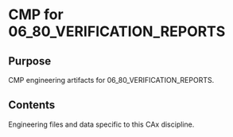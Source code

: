 # CMP for 06_80_VERIFICATION_REPORTS

## Purpose
CMP engineering artifacts for 06_80_VERIFICATION_REPORTS.

## Contents
Engineering files and data specific to this CAx discipline.
